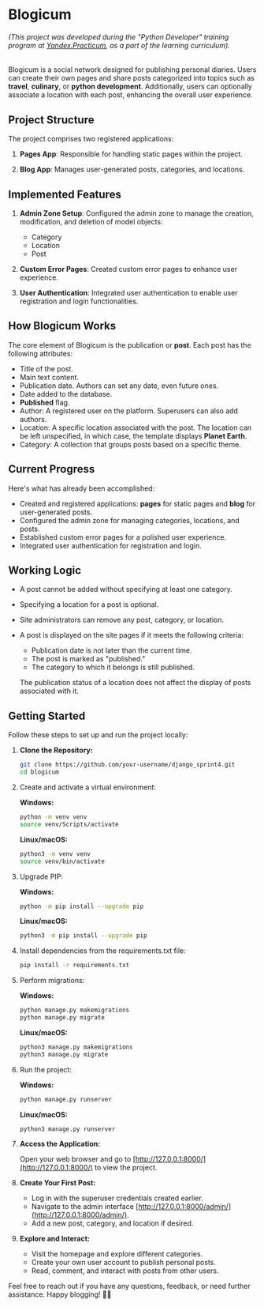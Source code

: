 # Blogicum

###### (This project was developed during the "Python Developer" training program at [Yandex.Practicum](https://practicum.yandex.ru/), as a part of the learning curriculum).

Blogiсum is a social network designed for publishing personal diaries. Users can create their own pages and share posts categorized into topics such as **travel**, **culinary**, or **python development**. Additionally, users can optionally associate a location with each post, enhancing the overall user experience.

## Project Structure

The project comprises two registered applications:

1. **Pages App**: Responsible for handling static pages within the project.

2. **Blog App**: Manages user-generated posts, categories, and locations.

## Implemented Features

1. **Admin Zone Setup**: Configured the admin zone to manage the creation, modification, and deletion of model objects:

    - Category
    - Location
    - Post

2. **Custom Error Pages**: Created custom error pages to enhance user experience.

3. **User Authentication**: Integrated user authentication to enable user registration and login functionalities.

## How Blogiсum Works

The core element of Blogiсum is the publication or **post**. Each post has the following attributes:

- Title of the post.
- Main text content.
- Publication date. Authors can set any date, even future ones.
- Date added to the database.
- **Published** flag.
- Author: A registered user on the platform. Superusers can also add authors.
- Location: A specific location associated with the post. The location can be left unspecified, in which case, the template displays **Planet Earth**.
- Category: A collection that groups posts based on a specific theme.

## Current Progress

Here's what has already been accomplished:

- Created and registered applications: **pages** for static pages and **blog** for user-generated posts.
- Configured the admin zone for managing categories, locations, and posts.
- Established custom error pages for a polished user experience.
- Integrated user authentication for registration and login.
  
## Working Logic

- A post cannot be added without specifying at least one category.
- Specifying a location for a post is optional.
- Site administrators can remove any post, category, or location.
- A post is displayed on the site pages if it meets the following criteria:
    - Publication date is not later than the current time.
    - The post is marked as "published."
    - The category to which it belongs is still published.

    The publication status of a location does not affect the display of posts associated with it.

## Getting Started

Follow these steps to set up and run the project locally:

1. **Clone the Repository:**

   ```bash
   git clone https://github.com/your-username/django_sprint4.git
   cd blogiсum
   ```

2. Create and activate a virtual environment:

    **Windows:**

    ```bash
    python -m venv venv
    source venv/Scripts/activate
    ```

    **Linux/macOS:**

    ```bash
    python3 -m venv venv
    source venv/bin/activate
    ```

3. Upgrade PIP:

    **Windows:**

    ```bash
    python -m pip install --upgrade pip
    ```

    **Linux/macOS:**

    ```bash
    python3 -m pip install --upgrade pip
    ```

4. Install dependencies from the requirements.txt file:

    ```bash
    pip install -r requirements.txt
    ```

5. Perform migrations:

    **Windows:**

    ```bash
    python manage.py makemigrations
    python manage.py migrate
    ```

    **Linux/macOS:**

    ```bash
    python3 manage.py makemigrations
    python3 manage.py migrate
    ```

6. Run the project:

    **Windows:**

    ```bash
    python manage.py runserver
    ```

    **Linux/macOS:**

    ```bash
    python3 manage.py runserver
    ```

8. **Access the Application:**

   Open your web browser and go to [http://127.0.0.1:8000/](http://127.0.0.1:8000/) to view the project.

9. **Create Your First Post:**

   - Log in with the superuser credentials created earlier.
   - Navigate to the admin interface [http://127.0.0.1:8000/admin/](http://127.0.0.1:8000/admin/).
   - Add a new post, category, and location if desired.

10. **Explore and Interact:**

    - Visit the homepage and explore different categories.
    - Create your own user account to publish personal posts.
    - Read, comment, and interact with posts from other users.

Feel free to reach out if you have any questions, feedback, or need further assistance. Happy blogging! 📖✨

